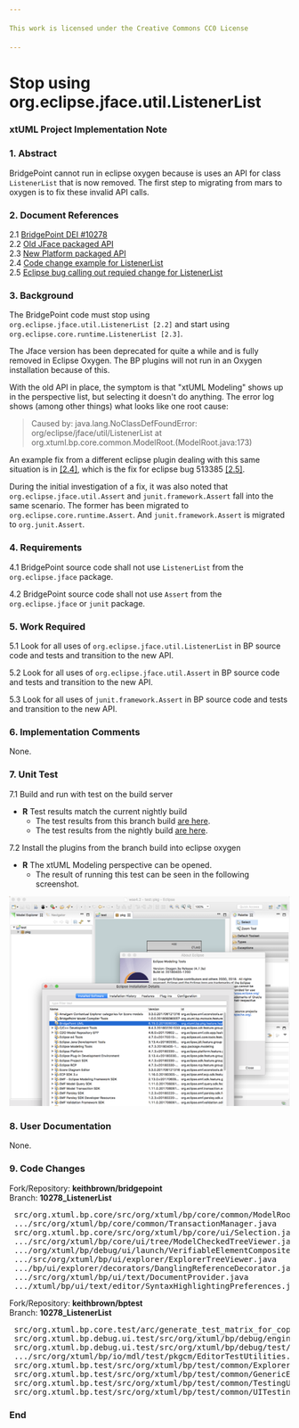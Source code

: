 ```yaml
---

This work is licensed under the Creative Commons CC0 License

---
```


# Stop using org.eclipse.jface.util.ListenerList 
### xtUML Project Implementation Note


### 1. Abstract

BridgePoint cannot run in eclipse oxygen because is uses an API for class
`ListenerList` that is now removed.  The first step to migrating from mars to
oxygen is to fix these invalid API calls.  

### 2. Document References

<a id="2.1"></a>2.1 [BridgePoint DEI #10278](https://support.onefact.net/issues/10278)   
<a id="2.2"></a>2.2 [Old JFace packaged API](https://help.eclipse.org/neon/index.jsp?topic=%2Forg.eclipse.platform.doc.isv%2Freference%2Fapi%2Forg%2Feclipse%2Fjface%2Futil%2FListenerList.html)   
<a id="2.3"></a>2.3 [New Platform packaged API](https://help.eclipse.org/neon/index.jsp?topic=%2Forg.eclipse.platform.doc.isv%2Freference%2Fapi%2Forg%2Feclipse%2Fcore%2Fruntime%2FListenerList.html)  
<a id="2.4"></a>2.4 [Code change example for ListenerList](http://git.eclipse.org/c/sourceediting/webtools.sourceediting.git/commit/?id=a689fd308c5fdb8d06ed45c41bd39a51a8e3d368)   
<a id="2.5"></a>2.5 [Eclipse bug calling out requied change for ListenerList](https://bugs.eclipse.org/bugs/show_bug.cgi?id=513385)   
 
### 3. Background

The BridgePoint code must stop using `org.eclipse.jface.util.ListenerList [2.2]` 
and start using `org.eclipse.core.runtime.ListenerList [2.3]`.  

The Jface version has been deprecated for quite a while and is fully removed in 
Eclipse Oxygen. The BP plugins will not run in an Oxygen installation because of 
this.  

With the old API in place, the symptom is that "xtUML Modeling" shows up in the 
perspective list, but selecting it doesn't do anything. The error log shows 
(among other things) what looks like one root cause:  

> Caused by: java.lang.NoClassDefFoundError: org/eclipse/jface/util/ListenerList
>   at org.xtuml.bp.core.common.ModelRoot.<init>(ModelRoot.java:173)

An example fix from a different eclipse plugin dealing with this same situation
is in [[2.4]](#2.4), which is the fix for eclipse bug 513385 [[2.5]](#2.5).  

During the initial investigation of a fix, it was also noted that 
`org.eclipse.jface.util.Assert` and `junit.framework.Assert` fall into the same 
scenario.  The former has been migrated to `org.eclipse.core.runtime.Assert`.
And `junit.framework.Assert` is migrated to `org.junit.Assert`.   

### 4. Requirements

4.1  BridgePoint source code shall not use `ListenerList` from the 
  `org.eclipse.jface` package. 

4.2  BridgePoint source code shall not use `Assert` from the `org.eclipse.jface` 
  or `junit` package. 

### 5. Work Required

5.1   Look for all uses of `org.eclipse.jface.util.ListenerList` in BP source 
  code and tests and transition to the new API.  

5.2   Look for all uses of `org.eclipse.jface.util.Assert` in BP source 
  code and tests and transition to the new API.  

5.3   Look for all uses of `junit.framework.Assert` in BP source code and tests 
  and transition to the new API.  

### 6. Implementation Comments

None.  

### 7. Unit Test

7.1 Build and run with test on the build server   
* __R__ Test results match the current nightly build   
  * The test results from this branch build [are here](https://s3.amazonaws.com/xtuml-releases/10278-build/surefire-report.html).
  * The test results from the nightly build [are here](https://s3.amazonaws.com/xtuml-releases/nightly-build/surefire-report.html).

7.2  Install the plugins from the branch build into eclipse oxygen  
* __R__ The xtUML Modeling perspective can be opened.  
  * The result of running this test can be seen in the following screenshot.  

![Running BP in oxygen](bp_in_oxygen.png)

### 8. User Documentation

None.  

### 9. Code Changes

Fork/Repository: __keithbrown/bridgepoint__   
Branch: __10278_ListenerList__ 

<pre>
 src/org.xtuml.bp.core/src/org/xtuml/bp/core/common/ModelRoot.java |   12 +-
 .../src/org/xtuml/bp/core/common/TransactionManager.java          |   12 +-
 src/org.xtuml.bp.core/src/org/xtuml/bp/core/ui/Selection.java     |   12 +-
 .../src/org/xtuml/bp/core/ui/tree/ModelCheckedTreeViewer.java     |   12 +-
 .../org/xtuml/bp/debug/ui/launch/VerifiableElementComposite.java  | 2278 ++++++++++++++---------------
 .../src/org/xtuml/bp/ui/explorer/ExplorerTreeViewer.java          |   10 +-
 .../bp/ui/explorer/decorators/DanglingReferenceDecorator.java     |   12 +-
 .../src/org/xtuml/bp/ui/text/DocumentProvider.java                |   13 +-
 .../xtuml/bp/ui/text/editor/SyntaxHighlightingPreferences.java    |   14 +-
</pre>

Fork/Repository: __keithbrown/bptest__   
Branch: __10278_ListenerList__ 

<pre>
 src/org.xtuml.bp.core.test/arc/generate_test_matrix_for_copy_paste.arc                 |  2 +-
 src/org.xtuml.bp.debug.ui.test/src/org/xtuml/bp/debug/engine/MDATest.java              | 10 +---------
 src/org.xtuml.bp.debug.ui.test/src/org/xtuml/bp/debug/test/VerifierTest.java           | 10 +---------
 .../src/org/xtuml/bp/io/mdl/test/pkgcm/EditorTestUtilities.java                        |  2 +-
 src/org.xtuml.bp.test/src/org/xtuml/bp/test/common/ExplorerUtil.java                   | 10 +---------
 src/org.xtuml.bp.test/src/org/xtuml/bp/test/common/GenericEditorUtil.java              |  5 +----
 src/org.xtuml.bp.test/src/org/xtuml/bp/test/common/TestingUtilities.java               | 10 +---------
 src/org.xtuml.bp.test/src/org/xtuml/bp/test/common/UITestingUtilities.java             | 10 +---------
</pre>

### End

